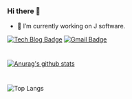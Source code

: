 ### Hi there 👋
- 🔭 I’m currently working on J software.


<!--
**aaakch0316/aaakch0316** is a ✨ _special_ ✨ repository because its `README.md` (this file) appears on your GitHub profile.

Here are some ideas to get you started:

- 🔭 I’m currently working on ...
- 🌱 I’m currently learning ...
- 👯 I’m looking to collaborate on ...
- 🤔 I’m looking for help with ...
- 💬 Ask me about ...
- 📫 How to reach me: ...
- 😄 Pronouns: ...
- ⚡ Fun fact: ...

github stats theme
- dark, radical, merko, gruvbox, tokyonight, onedark, cobalt, synthwave, highcontrast, dracula

중앙 정렬법:

전체를 <div align="center"></div>로 감싸주면 모두 중앙정렬 됩니다.

 

hr선:

#  <- 하나 쓰면 hr선이 생깁니다.

-->
[![Tech Blog Badge](http://img.shields.io/badge/-Tech%20blog-black?style=flat-square&logo=github&link=https://han-py.tistory.com/)](https://han-py.tistory.com/)
[![Gmail Badge](https://img.shields.io/badge/Gmail-d14836?style=flat-square&logo=Gmail&logoColor=white&link=mailto:aaakch0316@gmail.com)](mailto:aaakch0316@gmail.com)

#
[![Anurag's github stats](https://github-readme-stats.vercel.app/api?username=aaakch0316&theme=tokyonight)](https://github.com/aaakch0316/)
#
![Top Langs](https://github-readme-stats.vercel.app/api/top-langs/?username=aaakch0316&layout=compact&theme=tokyonight)
